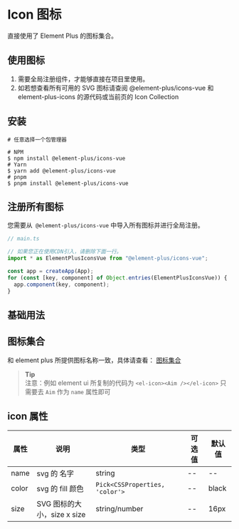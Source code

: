 <script setup>
import baseIcon from './components/baseIcon.vue';
</script>

# Icon 图标

直接使用了 Element Plus 的图标集合。

## 使用图标

1. 需要全局注册组件，才能够直接在项目里使用。
2. 如若想查看所有可用的 SVG 图标请查阅 @element-plus/icons-vue 和 element-plus-icons 的源代码或当前页的 Icon Collection

## 安装

```shell
# 任意选择一个包管理器

# NPM
$ npm install @element-plus/icons-vue
# Yarn
$ yarn add @element-plus/icons-vue
# pnpm
$ pnpm install @element-plus/icons-vue
```

## 注册所有图标

您需要从` @element-plus/icons-vue` 中导入所有图标并进行全局注册。

```ts
// main.ts

// 如果您正在使用CDN引入，请删除下面一行。
import * as ElementPlusIconsVue from "@element-plus/icons-vue";

const app = createApp(App);
for (const [key, component] of Object.entries(ElementPlusIconsVue)) {
  app.component(key, component);
}
```

## 基础用法

<show-code showPath="icon/components/baseIcon">
<baseIcon></baseIcon>
</show-code>

## 图标集合

和 element plus 所提供图标名称一致，具体请查看：
[图标集合](https://element-plus.org/zh-CN/component/icon.html#%E7%9B%B4%E6%8E%A5%E4%BD%BF%E7%94%A8-svg-%E5%9B%BE%E6%A0%87)

> **Tip**<br>
> 注意：例如 element ui 所复制的代码为 `<el-icon><Aim /></el-icon>` 只需要去 `Aim` 作为 `name` 属性即可

## icon 属性

| 属性  | 说明                        | 类型                           | 可选值 | 默认值 |
| ----- | --------------------------- | ------------------------------ | ------ | ------ |
| name  | svg 的 名字                 | string                         | --     | --     |
| color | svg 的 fill 颜色            | `Pick<CSSProperties, 'color'>` | --     | black  |
| size  | SVG 图标的大小，size x size | string/number                  | --     | 16px   |
